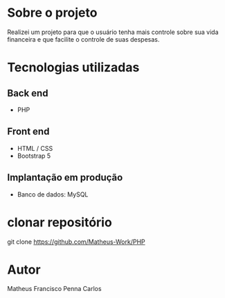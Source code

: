 # Sobre o projeto
Realizei um projeto para que o usuário tenha mais controle sobre sua vida financeira e que facilite o controle de suas despesas.

# Tecnologias utilizadas
## Back end
- PHP
## Front end
- HTML / CSS
- Bootstrap 5

## Implantação em produção
- Banco de dados: MySQL


# clonar repositório
git clone https://github.com/Matheus-Work/PHP



# Autor

Matheus Francisco Penna Carlos
